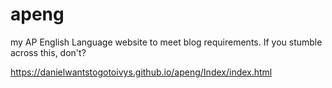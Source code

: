 # apeng
my AP English Language website to meet blog requirements. If you stumble across this, don't?

https://danielwantstogotoivys.github.io/apeng/Index/index.html
